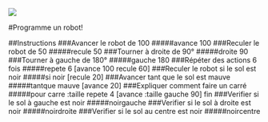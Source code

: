 ![](https://wiki.hackerspaces.org/images/0/02/Urlab.png)

#Programme un robot!


##Instructions
###Avancer le robot de 100
#####avance 100
###Reculer le robot de 50
#####recule 50
###Tourner à droite de 90°
#####droite 90
###Tourner à gauche de 180°
#####gauche 180
###Répéter des actions 6 fois
#####repete 6 [avance 100 recule 60]
###Reculer le robot si le sol est noir
#####si noir [recule 20]
###Avancer tant que le sol est mauve
#####tantque mauve [avance 20]
###Expliquer comment faire un carré
#####pour carre :taille repete 4 [avance :taille gauche 90] fin
###Verifier si le sol à gauche est noir
#####noirgauche
###Verifier si le sol à droite est noir
#####noirdroite
###Verifier si le sol au centre est noir
#####noircentre